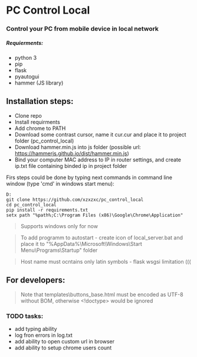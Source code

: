# PC Control Local
### Control your PC from mobile device in local network

##### Requierments:
- python 3
- pip
- flask
- pyautogui
- hammer (JS library)

## Installation steps:
- Clone repo
- Install requirments
- Add chrome to PATH
- Download some contrast cursor, name it cur.cur and place it to project folder (pc_control_local)
- Download hammer.min.js into js folder (possible url: https://hammerjs.github.io/dist/hammer.min.js)
- Bind your computer MAC address to IP in router settings, and create ip.txt file containing binded ip in project folder

Firs steps could be done by typing next commands in command line window (type 'cmd' in windows start menu):

```
D:
git clone https://github.com/xzxzxc/pc_control_local
cd pc_control_local
pip install -r requirements.txt
setx path "%path%;C:\Program Files (x86)\Google\Chrome\Application"
```
> Supports windows only for now

> To add programm to autostart - create icon of local_server.bat and place it to "%AppData%\Microsoft\Windows\Start Menu\Programs\Startup" folder

> Host name must ocntains only latin symbols - flask wsgsi limitation (((

## For developers:
>  Note that templates\buttons_base.html must be encoded as UTF-8 without BOM, otherwise <!doctype> would be ignored

### TODO tasks:
- add typing ability
- log fron errors in log.txt
- add ability to open custom url in browser
- add ability to setup chrome users count
